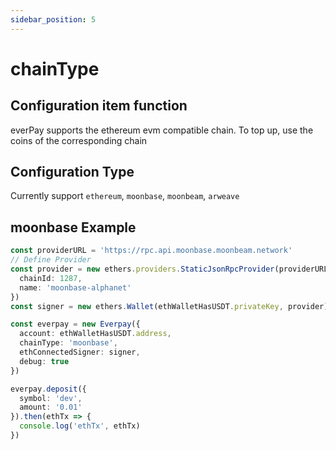 ```yaml
---
sidebar_position: 5
---
```


# chainType

## Configuration item function

everPay supports the ethereum evm compatible chain. To top up, use the coins of the corresponding chain

## Configuration Type

Currently support `ethereum`, `moonbase`, `moonbeam`, `arweave`

## moonbase Example

```ts
const providerURL = 'https://rpc.api.moonbase.moonbeam.network'
// Define Provider
const provider = new ethers.providers.StaticJsonRpcProvider(providerURL, {
  chainId: 1287,
  name: 'moonbase-alphanet'
})
const signer = new ethers.Wallet(ethWalletHasUSDT.privateKey, provider)

const everpay = new Everpay({
  account: ethWalletHasUSDT.address,
  chainType: 'moonbase',
  ethConnectedSigner: signer,
  debug: true
})

everpay.deposit({
  symbol: 'dev',
  amount: '0.01'
}).then(ethTx => {
  console.log('ethTx', ethTx)
})
```
